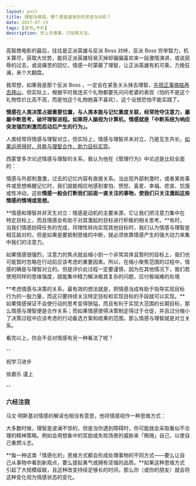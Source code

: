 ```yaml
---
layout: post
title: 理智与情感，哪个更能激发你的灵感与动机？
date: 2017-07-19
tags: [读书,卡片]
description: 世上无难事，只怕笨方法。
---
```




高智商电影的最后，往往是正派英雄与反派 Boss 对峙，反派 Boss 穷举智力，机关算尽，获取大优势，能将正派英雄轻易灭掉却偏偏喜欢来一段激情演讲，或说屈辱的过去，或说痛苦的回忆，情感一时蒙蔽了理智，让正派英雄有机可乘，力挽狂澜，来个大翻盘。

我常想，如果我是那个反派 Boss ，一定会在紧急关头抹去理智，[先把正事搞掂再去拜山](http://www.cnfeat.com/blog/2014/02/27/house-of-cards/)，但实际上，根据平时我连买个礼物都要先问问老婆的表现（怕的不是这个礼物性价比高不高，而是怕这个礼物她喜不喜欢），这个设想恐怕不能实践了。

**情感在人类决策占据重要位置，与人类本能与记忆重度关联，经常抢夺注意力，屡屡中断思考，破坏理智进程。如果将人脑视为计算机，情感就是「中断系统为响应突发强烈刺激而启动后产生的行为」。**

人类经常将情感与理智对立，但实际上，情感与理智并未对立，乃是互生共长，[如果运用得好，并能与理智合作，助力目标实现](http://www.cnfeat.com/blog/2017/02/16/HelloEmotion/)。

西蒙曾多次论述情感与理智的关系，我认为他在《管理行为》中论述是比较全面的：

情感与外部刺激激，过去的记忆内容有直接关系。当出现外部刺激时，或者某些事件或思想唤醒记忆时，我们就能相应地感到害怕、愤怒、喜爱、幸福、悲哀、饥饿或性冲动，这些**情感一般会打断我们前面一直关注的事物，使我们只关注激起这些情感的情境或思想。**

**情感和理智并非天生对立：情感是动机的主要来源，它让我们把注意力集中在特定目标上，而且情感会有助于对其激起的目标进行积极的相关思考。**有时，当我们情感妨碍任务的完成，将理性转向实现其他目标时，我们认为情感与理智是相互敌对的，但是如果是要抵制思维的中断，就必须依靠情感产生的强大动力来集中我们的注意力。

如果情感很强烈，注意力的焦点就会缩小到一个非常具体且暂时的目标上，我们也可能暂时忽略在行动前应该考虑的重要因素。所以，在缩小聚焦范围的过程中，情感的确是与理智对立的。但是评价此过程一定要谨慎，因为在其他情况下，我们若使用同样的思维强度，就能集中精力解决极其复杂的问题，应付极端难的处境

**考虑情感与决策的关系，最有效的想法就是，把情感当成有助于指导实现目标行为的一股力量，而这只要持续关注特定目标和实现目标的手段就可以实现。**如果情感保证不会使行动的思考变得狭隘，而且有利于实现大范围的长期目标，那么情感与理智便是合作关系；而如果情感使得决策制定得过于仓促，并且过分缩小了决策过程中应该考虑的行动备选方案和结果的范围，那么情感与理智就是对立关系。

看完以上，你会不会对情感有另一种看法了呢？

--

祝学习进步

徐嘉乐 谨上

--

### 六经注我

马文·明斯基对情感的解读也相当有意思，他将情感视作一种思维方式：

大多数时候，理智是波澜不惊的，但是当你遇到障碍时，你可能就会采取看似不合理的精神策略。例如会用想象中的奖励或失败场景的威胁来「贿赂」自己，以使自己重燃斗志。

**每一种这类「情感化的」思维方式都会形成处理事物的不同方式——要么让自己从事物中看到新观点，要么提起勇气或拥有坚强的品质。**如果这种思维方式引起了大规模级联，且这种改变持续足够长的时间，那么你（或你的朋友）就会将这种变化视为情感状态的变化。






